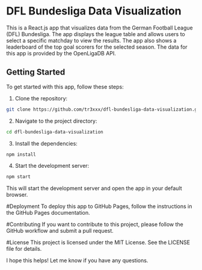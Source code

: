 # DFL Bundesliga Data Visualization

This is a React.js app that visualizes data from the German Football League (DFL) Bundesliga. The app displays the league table and allows users to select a specific matchday to view the results. The app also shows a leaderboard of the top goal scorers for the selected season. The data for this app is provided by the OpenLigaDB API.

## Getting Started

To get started with this app, follow these steps:

1. Clone the repository:

```bash
git clone https://github.com/tr3xxx/dfl-bundesliga-data-visualization.git
```
2. Navigate to the project directory:

```bash
cd dfl-bundesliga-data-visualization
```

3. Install the dependencies:

```bash
npm install
```

4. Start the development server:
```bash
npm start
```
This will start the development server and open the app in your default browser.

#Deployment
To deploy this app to GitHub Pages, follow the instructions in the GitHub Pages documentation.

#Contributing
If you want to contribute to this project, please follow the GitHub workflow and submit a pull request.

#License
This project is licensed under the MIT License. See the LICENSE file for details.

I hope this helps! Let me know if you have any questions.
